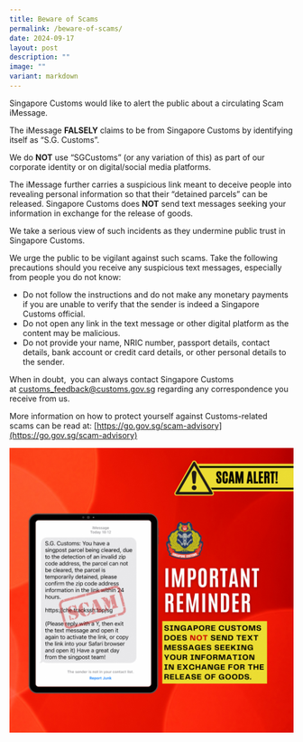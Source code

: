 ```yaml
---
title: Beware of Scams
permalink: /beware-of-scams/
date: 2024-09-17
layout: post
description: ""
image: ""
variant: markdown
---
```

Singapore Customs would like to alert the public about a circulating Scam iMessage.

The iMessage **FALSELY** claims to be from Singapore Customs by identifying itself as “S.G. Customs”.

We do **NOT** use “SGCustoms” (or any variation of this) as part of our corporate identity or on digital/social media platforms.

The iMessage further carries a suspicious link meant to deceive people into revealing personal information so that their “detained parcels” can be released. Singapore Customs does **NOT** send text messages seeking your information in exchange for the release of goods.

We take a serious view of such incidents as they undermine public trust in Singapore Customs.

We urge the public to be vigilant against such scams. Take the following precautions should you receive any suspicious text messages, especially from people you do not know:

* Do not follow the instructions and do not make any monetary payments if you are unable to verify that the sender is indeed a Singapore Customs official.
* Do not open any link in the text message or other digital platform as the content may be malicious.
* Do not provide your name, NRIC number, passport details, contact details, bank account or credit card details, or other personal details to the sender.
 
When in doubt,  you can always contact Singapore Customs at [customs\_feedback@customs.gov.sg](mailto:customs_feedback@customs.gov.sg) regarding any correspondence you receive from us.

More information on how to protect yourself against Customs-related scams can be read at: [https://go.gov.sg/scam-advisory](https://go.gov.sg/scam-advisory)

![beware of scams](/images/advisory/Beware_of_scams.png)